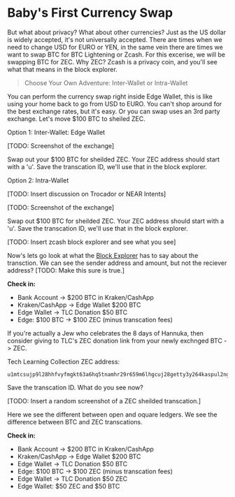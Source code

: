 # Baby's First Currency Swap

But what about privacy? What about other currencies? Just as the US dollar is widely accepted, it's not universally accepted. There are times when we need to change USD for EURO or YEN, in the same vein there are times we want to swap BTC for BTC Lightening or Zcash. For this excerise, we will be swapping BTC for ZEC. Why ZEC? Zcash is a privacy coin, and you'll see what that means in the block explorer. 

> Choose Your Own Adventure: Inter-Wallet or Intra-Wallet

You can perform the currency swap right inside Edge Wallet, this is like using your home back to go from USD to EURO. You can't shop around for the best exchange rates, but it's easy. Or you can swap uses an 3rd party exchange. Let's move $100 BTC to sheiled ZEC.  

Option 1: Inter-Wallet: Edge Wallet

[TODO: Screenshot of the exchange]

Swap out your $100 BTC for sheilded ZEC. Your ZEC address should start with a 'u'. Save the transcation ID, we'll use that in the block explorer. 


Option 2: Intra-Wallet

[TODO: Insert discussion on Trocador or NEAR Intents]

[TODO: Screenshot of the exchange]

Swap out  $100 BTC for sheilded ZEC. Your ZEC address should start with a 'u'. Save the transcation ID, we'll use that in the block explorer. 

[TODO: Insert zcash block explorer and see what you see]

Now's lets go look at what the [Block Explorer](https://blockexplorer.one/)  has to say about the transction. We can see the sender address and amount, but not the reciever address? [TODO: Make this sure is true.]

**Check in:** 
- Bank Account -> $200 BTC in Kraken/CashApp
- Kraken/CashApp -> Edge Wallet $200 BTC
- Edge Wallet -> TLC Donation $50 BTC
- Edge: $100 BTC -> $100 ZEC (minus transcation fees)

If you're actually a Jew who celebrates the 8 days of Hannuka, then consider giving to TLC's ZEC donation link from your newly exchnged BTC -> ZEC. 

Tech Learning Collection ZEC address: 
```
u1mtcsujp9l28hhfvyfmgkt63a6hq5tnamhr29r659m6lhgcuj28getty3y264kaspul2ng53ds9r88vvehtu8fsdjyyncmnqtjqqykknkspf5qdchrw6seykmajcajkvr5fqpnt4eee7rqgj85jv98lwg63juduedqmvj3g9dayle40mywtl8c679rk65dqhndta4pnh9xaysgnfvhsl
```
Save the transcation ID. What do you see now? 

[TODO: Insert a random screenshot of a ZEC sheilded transcation.]

Here we see the different between open and oquare ledgers. We see the difference between BTC and ZEC transcations.

**Check in:** 
- Bank Account -> $200 BTC in Kraken/CashApp
- Kraken/CashApp -> Edge Wallet $200 BTC
- Edge Wallet -> TLC Donation $50 BTC
- Edge: $100 BTC -> $100 ZEC (minus transcation fees)
- Edge Wallet -> TLC Donation $50 ZEC
- Edge Wallet: $50 ZEC and $50 BTC
